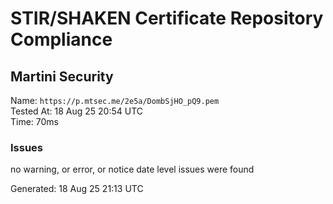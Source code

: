 # STIR/SHAKEN Certificate Repository Compliance

## Martini Security

Name: `https://p.mtsec.me/2e5a/DombSjHO_pQ9.pem`\
Tested At: 18 Aug 25 20:54 UTC\
Time: 70ms

### Issues

no warning, or error, or notice date level issues were found

Generated: 18 Aug 25 21:13 UTC